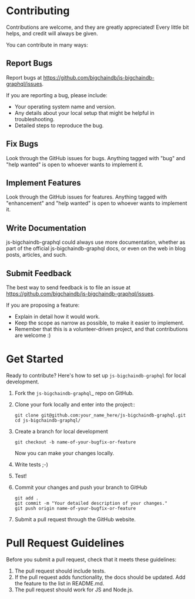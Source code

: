 # Contributing

Contributions are welcome, and they are greatly appreciated! Every
little bit helps, and credit will always be given.

You can contribute in many ways:

## Report Bugs

Report bugs at https://github.com/bigchaindb/js-bigchaindb-graphql/issues.

If you are reporting a bug, please include:

* Your operating system name and version.
* Any details about your local setup that might be helpful in troubleshooting.
* Detailed steps to reproduce the bug.

## Fix Bugs

Look through the GitHub issues for bugs. Anything tagged with "bug"
and "help wanted" is open to whoever wants to implement it.

## Implement Features

Look through the GitHub issues for features. Anything tagged with "enhancement" and "help wanted" is open to whoever wants to implement it.

## Write Documentation

js-bigchaindb-graphql could always use more documentation, whether as part of the official js-bigchaindb-graphql docs, or even on the web in blog posts, articles, and such.

## Submit Feedback

The best way to send feedback is to file an issue at https://github.com/bigchaindb/js-bigchaindb-graphql/issues.

If you are proposing a feature:

* Explain in detail how it would work.
* Keep the scope as narrow as possible, to make it easier to implement.
* Remember that this is a volunteer-driven project, and that contributions
  are welcome :)

# Get Started

Ready to contribute? Here's how to set up `js-bigchaindb-graphql` for local development.

1. Fork the `js-bigchaindb-graphql`_ repo on GitHub.
2. Clone your fork locally and enter into the project::

    ```
    git clone git@github.com:your_name_here/js-bigchaindb-graphql.git
    cd js-bigchaindb-graphql/
    ```

3. Create a branch for local development
    
    ```
    git checkout -b name-of-your-bugfix-or-feature
    ```

   Now you can make your changes locally.

4. Write tests ;-)

5. Test!

6. Commit your changes and push your branch to GitHub
    
    ```
    git add .
    git commit -m "Your detailed description of your changes."
    git push origin name-of-your-bugfix-or-feature
    ```

7. Submit a pull request through the GitHub website.


# Pull Request Guidelines

Before you submit a pull request, check that it meets these guidelines:

1. The pull request should include tests.
2. If the pull request adds functionality, the docs should be updated. Add the feature to the list in README.md.
3. The pull request should work for JS and Node.js.
